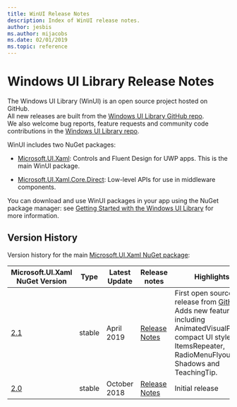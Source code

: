 ```yaml
---
title: WinUI Release Notes
description: Index of WinUI release notes.
author: jesbis
ms.author: mijacobs
ms.date: 02/01/2019
ms.topic: reference
---
```


# Windows UI Library Release Notes

The Windows UI Library (WinUI) is an open source project hosted on GitHub.  
All new releases are built from the [Windows UI Library GitHub repo](https://aka.ms/winui).  
We also welcome bug reports, feature requests and community code contributions in the [Windows UI Library repo](https://aka.ms/winui).

WinUI includes two NuGet packages:

* [Microsoft.UI.Xaml](https://www.nuget.org/packages/Microsoft.UI.Xaml): Controls and Fluent Design for UWP apps. This is the main WinUI package.

* [Microsoft.UI.Xaml.Core.Direct](https://www.nuget.org/packages/Microsoft.UI.Xaml.Core.Direct): Low-level APIs for use in middleware components.

You can download and use WinUI packages in your app using the NuGet package manager: see [Getting Started with the Windows UI Library](https://docs.microsoft.com/en-us/uwp/toolkits/winui/getting-started) for more information.

## Version History

Version history for the main [Microsoft.UI.Xaml NuGet package](https://www.nuget.org/packages/Microsoft.UI.Xaml):

| Microsoft.UI.Xaml NuGet Version | Type | Latest Update | Release notes | Highlights |
| --- | --- | --- | --- | --- |
| [2.1](winui-2.1.md) | stable | April 2019 | [Release Notes](winui-2.1.md) | First open source release from [GitHub](https://github.com/microsoft/microsoft-ui-xaml). <br /> Adds new features including AnimatedVisualPlayer, compact UI styles, ItemsRepeater, RadioMenuFlyoutItem, Shadows and TeachingTip. |
| [2.0](winui-2.0.md) | stable | October 2018 | [Release Notes](winui-2.0.md) | Initial release  |
